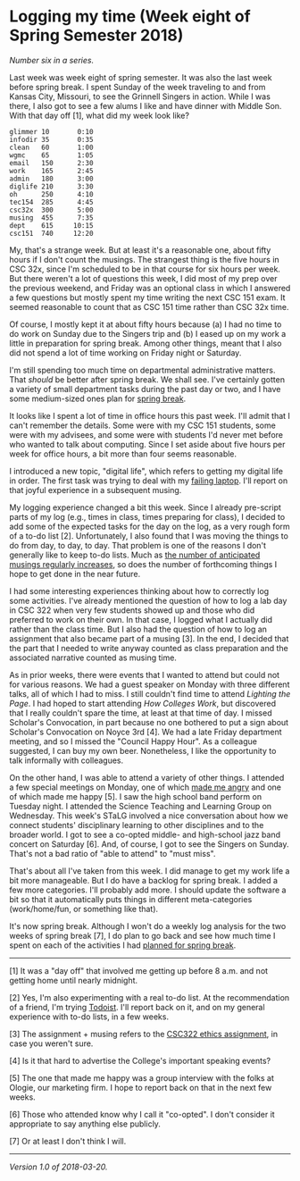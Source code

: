 Logging my time (Week eight of Spring Semester 2018)
====================================================

_Number six in a series._

Last week was week eight of spring semester.  It was also the last week
before spring break.  I spent Sunday of the week traveling to and from
Kansas City, Missouri, to see the Grinnell Singers in action.  While
I was there, I also got to see a few alums I like and have dinner
with Middle Son.  With that day off [1], what did my week look like?

    glimmer 10       0:10
    infodir 35       0:35
    clean   60       1:00
    wgmc    65       1:05
    email   150      2:30
    work    165      2:45
    admin   180      3:00
    diglife 210      3:30
    oh      250      4:10
    tec154  285      4:45
    csc32x  300      5:00
    musing  455      7:35
    dept    615     10:15
    csc151  740     12:20

My, that's a strange week.  But at least it's a reasonable one, about
fifty hours if I don't count the musings.  The strangest thing is the
five hours in CSC 32x, since I'm scheduled to be in that course for six
hours per week.  But there weren't a lot of questions this week, I did
most of my prep over the previous weekend, and Friday was an optional class
in which I answered a few questions but mostly spent my time writing the
next CSC 151 exam.  It seemed reasonable to count that as CSC 151 time
rather than CSC 32x time.

Of course, I mostly kept it at about fifty hours because (a) I had no time
to do work on Sunday due to the Singers trip and (b) I eased up on my work
a little in preparation for spring break. Among other things, meant that
I also did not spend a lot of time working on Friday night or Saturday.

I'm still spending too much time on departmental administrative
matters.  That *should* be better after spring break.  We shall see.
I've certainly gotten a variety of small department tasks during the
past day or two, and I have some medium-sized ones plan for [spring
break](planning-spring-break-2018).

It looks like I spent a lot of time in office hours this past week.
I'll admit that I can't remember the details.  Some were with my CSC
151 students, some were with my advisees, and some were with students
I'd never met before who wanted to talk about computing.  Since I set
aside about five hours per week for office hours, a bit more than four
seems reasonable.

I introduced a new topic, "digital life", which refers to getting my
digital life in order.  The first task was trying to deal with my 
[failing laptop](i-hate-computers-2018-03-11).  I'll report on that
joyful experience in a subsequent musing.

My logging experience changed a bit this week.  Since I already
pre-script parts of my log (e.g., times in class, times preparing for
class), I decided to add some of the expected tasks for the day on the
log, as a very rough form of a to-do list [2].  Unfortunately, I also
found that I was moving the things to do from day, to day, to day.
That problem is one of the reasons I don't generally like to keep
to-do lists.  Much as [the number of anticipated musings regularly
increases](another-month-2018-02), so does the number of forthcoming
things I hope to get done in the near future.

I had some interesting experiences thinking about how to correctly log
some activities.  I've already mentioned the question of how to log a lab
day in CSC 322 when very few students showed up and those who did
preferred to work on their own.  In that case, I logged what I actually
did rather than the class time.  But I also had the question of how to
log an assignment that also became part of a musing [3].  In the end,
I decided that the part that I needed to write anyway counted as class
preparation and the associated narrative counted as musing time.

As in prior weeks, there were events that I wanted to attend but could
not for various reasons.  We had a guest speaker on Monday with three
different talks, all of which I had to miss.  I still couldn't find time
to attend _Lighting the Page_.  I had hoped to start attending _How
Colleges Work_, but discovered that I really couldn't spare the time,
at least at that time of day.  I missed Scholar's Convocation, in part
because no one bothered to put a sign about Scholar's Convocation on Noyce
3rd [4].  We had a late Friday department meeting, and so I missed the
"Council Happy Hour".  As a colleague suggested, I can buy my own beer.
Nonetheless, I like the opportunity to talk informally with colleagues.

On the other hand, I was able to attend a variety of other things.  I
attended a few special meetings on Monday, one of which [made me
angry](overloads) and one of which made me happy [5].  I saw the high
school band perform on Tuesday night.  I attended the Science Teaching
and Learning Group on Wednesday.  This week's STaLG involved a nice
conversation about how we connect students' disciplinary learning to other
disciplines and to the broader world.  I got to see a co-opted middle-
and high-school jazz band concert on Saturday [6].  And, of course,
I got to see the Singers on Sunday.  That's not a bad ratio of "able
to attend" to "must miss".

That's about all I've taken from this week.  I did manage to get my
work life a bit more manageable.  But I do have a backlog for spring
break.  I added a few more categories.  I'll probably add more.  I
should update the software a bit so that it automatically puts things
in different meta-categories (work/home/fun, or something like that).

It's now spring break.  Although I won't do a weekly log analysis for
the two weeks of spring break [7], I do plan to go back and see how
much time I spent on each of the activities I had [planned for spring
break](planning-spring-break-2018).

---

[1] It was a "day off" that involved me getting up before 8 a.m. and not
getting home until nearly midnight. 

[2] Yes, I'm also experimenting with a real to-do list.  At the
recommendation of a friend, I'm trying [Todoist](https://todoist.com/).
I'll report back on it, and on my general experience with to-do lists,
in a few weeks.

[3] The assignment + musing refers to the [CSC322 ethics
assignment](csc322-ethics-assignment), in case you weren't sure.

[4] Is it that hard to advertise the College's important speaking events?

[5] The one that made me happy was a group interview with the folks at
Ologie, our marketing firm.  I hope to report back on that in the next
few weeks.

[6] Those who attended know why I call it "co-opted".  I don't consider
it appropriate to say anything else publicly.

[7] Or at least I don't think I will.

---

*Version 1.0 of 2018-03-20.*
